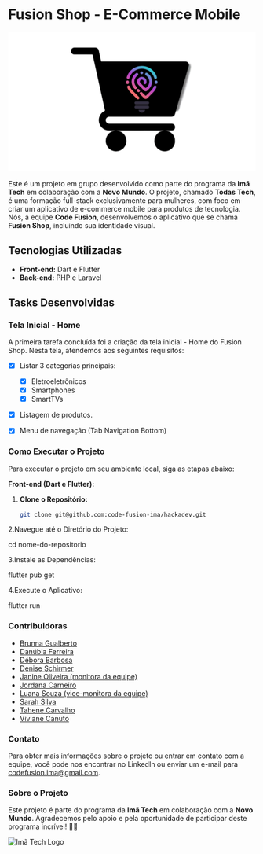 # Fusion Shop - E-Commerce Mobile

![Fusion Shop Logo](images/logo-fusion-shop.png)

Este é um projeto em grupo desenvolvido como parte do programa da **Imã Tech** em colaboração com a **Novo Mundo**. O projeto, chamado **Todas Tech**, é uma formação full-stack exclusivamente para mulheres, com foco em criar um aplicativo de e-commerce mobile para produtos de tecnologia. Nós, a equipe **Code Fusion**, desenvolvemos o aplicativo que se chama **Fusion Shop**, incluindo sua identidade visual.

## Tecnologias Utilizadas

- **Front-end:** Dart e Flutter
- **Back-end:** PHP e Laravel

## Tasks Desenvolvidas

### Tela Inicial - Home

A primeira tarefa concluída foi a criação da tela inicial - Home do Fusion Shop. Nesta tela, atendemos aos seguintes requisitos:

- [x] Listar 3 categorias principais:
    - [x] Eletroeletrônicos
    - [x] Smartphones
    - [x] SmartTVs
- [x] Listagem de produtos.
- [x] Menu de navegação (Tab Navigation Bottom)


### Como Executar o Projeto

Para executar o projeto em seu ambiente local, siga as etapas abaixo:

**Front-end (Dart e Flutter):**

1. **Clone o Repositório:**

   ```bash
   git clone git@github.com:code-fusion-ima/hackadev.git

2.Navegue até o Diretório do Projeto:

cd nome-do-repositorio

3.Instale as Dependências:

flutter pub get


4.Execute o Aplicativo:

flutter run


### Contribuidoras
- [Brunna Gualberto](URL-do-LinkedIn)
- [Danúbia Ferreira](URL-do-LinkedIn)
- [Débora Barbosa](https://www.linkedin.com/in/debora--barbosa)
- [Denise Schirmer](URL-do-LinkedIn)
- [Janine Oliveira (monitora da equipe)](URL-do-LinkedIn)
- [Jordana Carneiro](URL-do-LinkedIn)
- [Luana Souza (vice-monitora da equipe)](https://www.linkedin.com/in/luana-souza-dev/)
- [Sarah Silva](https://www.linkedin.com/in/sarah-rayssa)
- [Tahene Carvalho](https://www.linkedin.com/in/tahene-carvalho-4492bb228/)
- [Viviane Canuto](URL-do-LinkedIn)

### Contato

Para obter mais informações sobre o projeto ou entrar em contato com a equipe, você pode nos encontrar no LinkedIn ou enviar um e-mail para [codefusion.ima@gmail.com](mailto:endereço-de-email@exemplo.com).

### Sobre o Projeto

Este projeto é parte do programa da **Imã Tech** em colaboração com a **Novo Mundo**. Agradecemos pelo apoio e pela oportunidade de participar deste programa incrível! 🚀🌟

![Imã Tech Logo](images/logo-ima-tech-white.webp)
